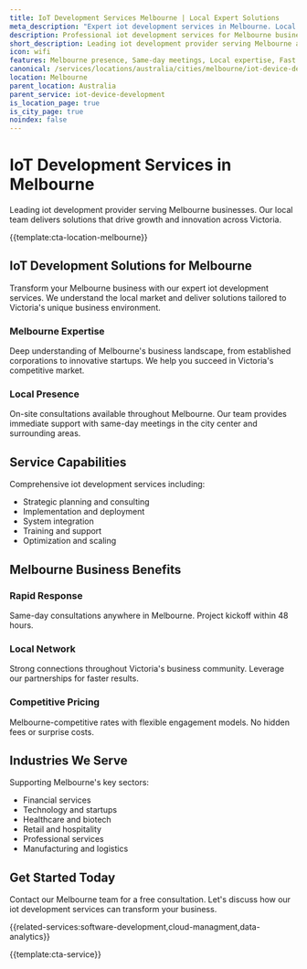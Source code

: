 ```yaml
---
title: IoT Development Services Melbourne | Local Expert Solutions
meta_description: "Expert iot development services in Melbourne. Local team, same-day consultations, proven results. Transform your business today."
description: Professional iot development services for Melbourne businesses
short_description: Leading iot development provider serving Melbourne and Victoria.
icon: wifi
features: Melbourne presence, Same-day meetings, Local expertise, Fast deployment, Competitive rates, Proven track record
canonical: /services/locations/australia/cities/melbourne/iot-device-development-melbourne.html
location: Melbourne
parent_location: Australia
parent_service: iot-device-development
is_location_page: true
is_city_page: true
noindex: false
---
```


# IoT Development Services in Melbourne

Leading iot development provider serving Melbourne businesses. Our local team delivers solutions that drive growth and innovation across Victoria.

{{template:cta-location-melbourne}}

## IoT Development Solutions for Melbourne

Transform your Melbourne business with our expert iot development services. We understand the local market and deliver solutions tailored to Victoria's unique business environment.

### Melbourne Expertise

Deep understanding of Melbourne's business landscape, from established corporations to innovative startups. We help you succeed in Victoria's competitive market.

### Local Presence

On-site consultations available throughout Melbourne. Our team provides immediate support with same-day meetings in the city center and surrounding areas.

## Service Capabilities

Comprehensive iot development services including:
- Strategic planning and consulting
- Implementation and deployment
- System integration
- Training and support
- Optimization and scaling

## Melbourne Business Benefits

### Rapid Response
Same-day consultations anywhere in Melbourne. Project kickoff within 48 hours.

### Local Network
Strong connections throughout Victoria's business community. Leverage our partnerships for faster results.

### Competitive Pricing
Melbourne-competitive rates with flexible engagement models. No hidden fees or surprise costs.

## Industries We Serve

Supporting Melbourne's key sectors:
- Financial services
- Technology and startups
- Healthcare and biotech
- Retail and hospitality
- Professional services
- Manufacturing and logistics

## Get Started Today

Contact our Melbourne team for a free consultation. Let's discuss how our iot development services can transform your business.

{{related-services:software-development,cloud-managment,data-analytics}}

{{template:cta-service}}
